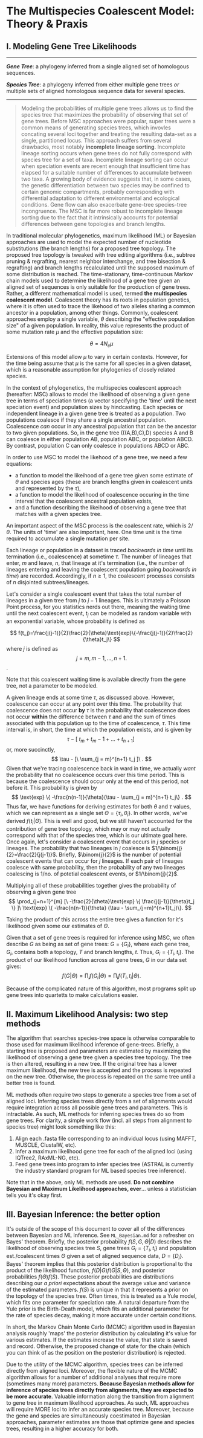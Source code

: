 # The Multispecies Coalescent Model: Theory & Praxis   
## I. Modeling Gene Tree Likelihoods

---
_**Gene Tree**_: a phylogeny inferred from a single aligned set of homologous sequences. 

_**Species Tree**_: a phylogeny inferred from either multiple gene trees _or_ multiple sets of aligned homologous sequence data for several species. 

---
>Modeling the probabilities of multiple gene trees allows us to find the species tree that maximizes the probability of observing that set of gene trees. Before MSC approaches were popular, super trees were a common means of generating species trees, which invovles concating several loci together and treating the resulting data-set as a single, partitioned locus. This approach suffers from several drawbacks, most notably **incomplete lineage sorting**. Incomplete lineage sorting occurs when gene trees do not fully correspond with species tree for a set of taxa. Incomplete lineage sorting can occur when speciation events are recent enough that insufficient time has elapsed for a suitable number of differences to accumulate between two taxa. A growing body of evidence suggests that, in some cases, the genetic differentiation between two species may be confined to certain genomic compartments, probably corresponding with differential adaptation to different environmental and ecological conditions. Gene flow can also exacerbate gene-tree species-tree incongruence. The MSC is far more robust to incomplete lineage sorting due to the fact that it intrinsically accounts for potential differences between gene topologies and branch lengths. 

In traditional molecular phylogenetics, maximum likelihood (ML) or Bayesian approaches are used to model the expected number of nucleotide substitutions (the branch lengths) for a proposed tree topology. The proposed tree topology is tweaked with tree editing algorithms (i.e., subtree pruning & regrafting, nearest neighbor interchange, and tree bisection & regrafting) and branch lengths recalculated until the supposed maximum of some distribution is reached. The time-stationary, time-continuous Markov chain models used to determine the likelihood of a gene tree given an aligned set of sequences is only suitable for the production of gene trees. Rather, a different mathematical model is used, termed **the multispecies coalescent model**. Coalescent theory has its roots in population genetics, where it is often used to trace the likehood of two alleles sharing a common ancestor in a population, among other things. Commonly, coalescent approaches employ a single variable, $\theta$ describing the "effective population size" of a given population. In reality, this value represents the product of some mutation rate $\mu$ and the effective population size:

$$
\theta = 4N_e\mu 
$$

Extensions of this model allow $\mu$ to vary in certain contexts. However, for the time being assume that $\mu$ is the same for all species in a given dataset, which is a reasonable assumption for phylogenies of closely related species. 

In the context of phylogenetics, the multispecies coalescent approach (hereafter: MSC) allows to model the likelihood of observing a given gene tree in terms of speciation times (a vector specifying the 'time' until the next speciation event) and population sizes by hindcasting. Each species or independent lineage in a given gene tree is treated as a population. Two populations coalesce if they share a single ancestral population. Coalescence _can_ occur in any ancestral population that can be the ancestor to two given populations. So, in the gene tree (((A,B),C),D) species A and B can coalesce in either population AB,  population ABC, or population ABCD. By contrast, population C can only coalesce in populations ABCD or ABC. 

In order to use MSC to model the likehood of a gene tree, we need a few equations:
* a function to model the likeihood of a gene tree given some estimate of $\theta$ and species ages (these are branch lengths given in coalescent units and represented by the $\tau$), 
* a function to model the likelihood of coalescence occuring in the time interval that the coalescent ancestral population exists, 
* and a function describing the likeihood of observing a gene tree that matches with a given species tree. 

An important aspect of the MSC process is the coalescent rate, which is $2/\theta$. The units of 'time' are also important, here. One time unit is the time required to accumulate a single mutation per site. 

Each lineage or population in a dataset is traced _backwards in time_ until its termination (i.e., coalescence) at sometime $\tau$. The number of lineages that enter, $m$ and leave, $n$, that lineage at it's termination (i.e., the number of lineages entering and leaving the coalescent population going _backwards in time_) are recorded. Accordingly, if $n \geq 1$, the coalescent processes consists of $n$ disjointed subtrees/lineages. 

Let's consider a single coalescent event that takes the total number of lineages in a given tree from $j$ to $j-1$ lineages. This is ultimately a Poisson Point process, for you statistics nerds out there, meaning the waiting time until the next coalescent event, $t_j$ can be modeled as random variable with an exponential variable, whose probability is defined as 

$$
f(t_j)=\frac{j(j-1)}{2}\frac{2}{\theta}\text{exp}\{-\frac{j(j-1)}{2}\frac{2}{\theta}t_j\}
$$
where $j$ is defined as 
$$
j=m, m-1,...,n+1. 
$$. 

Note that this coalescent waiting time is available directly from the gene tree, not a parameter to be modeled. 

A given lineage ends at some time $\tau$, as discussed above. However, coalescence can occur at any point over this time. The probability that coalescence does not occur **by** $\tau$ is the probability that coalescence does not occur **within** the difference between $\tau$ and and the sum of times associated with this population up to the time of coalescence, $\tau$. This time interval is, in short, the time at which the population exists, and is given by
$$
\tau -[\ t_m + t_m-1 + ... + t_{n+1}]\
$$
or, more succinctly, 
$$
\tau - [\ \sum_{j = m}^{n+1} t_j ]\ . 
$$
Given that we're tracing coalescence back in ward in time, we actually _want_ the probability that no coalescence occurs over this time period. This is because the coalescence should occur only at the end of this period, not before it. This probability is given by
$$
\text{exp} \{ -\frac{n(n-1)}{\theta}(\tau - \sum_{j = m}^{n+1} t_j\} . 
$$ 
Thus far, we have functions for deriving estimates for both $\theta$ and $\tau$ values, which we can represent as a single set $\Theta=\{\tau_i , \theta_i\}$. In other words, we've derived $f(t_i|\Theta)$. This is well and good, but we still haven't accounted for the contribution of gene tree topology, which may or may not actually correspond with that of the species tree, which is our ultimate goal here. Once again, let's consider a coalescent event that occurs in $j$ species or lineages. The probability that two lineages in $j$ coalesce is $1/\binom{j}{2}=\frac{2}{j(j-1)}$. Briefly, $\binom{j}{2}$ is the number of potential coalescent events that can occur for $j$ lineages. If each pair of lineages coalesce with same probability, then the probability of any two lineages coalescing is $1/\text{no. of potetial coalescent events}$, or $1/\binom{j}{2}$. 

Multiplying all of these probabilities together gives the probability of observing a given gene tree
$$
\prod_{j=n+1}^{m} [\ -\frac{2}{\theta}\text{exp} \{ \frac{j(j-1)}{\theta}t_j \} ]\ \text{exp} \{ -\frac{n(n-1)}{\theta} (\tau - \sum_{j=m}^{n+1}t_j)\}.
$$

Taking the product of this across the entire tree gives a function for it's likelihood given some our estimates of $\Theta$.

Given that a set of gene trees is required for inference using MSC, we often describe $G$ as being as set of gene trees: $G=\{G_i\}$, where each gene tree, $G_i$, contains both a topology, $T$ and branch lengths, $t$. Thus, $G_i=\{T_i,t_i\}$. The product of our likelihood function across all gene trees, $G$ in our data set gives: 
$$
f(G|\Theta)=\prod_{i} f(G_i|\Theta)= \prod_{i} f(T_i,t_i|\Theta).
$$

Because of the complicated nature of this algorithm, most programs split up gene trees into quartetts to make calculations easier. 

## II. Maximum Likelihood Analysis: two step methods 
The algorithm that searches species-tree space is otherwise comparable to those used for maximum likelihood inference of gene-trees. Briefly, a starting tree is proposed and parameters are estimated by maximizing the likelihood of observing a gene tree given a species tree topology. The tree is then altered, resulting in a new tree. If the original tree has a lower maximum likelihood, the new tree is accepted and the process is repeated on the new tree. Otherwise, the process is repeated on the same tree until a better tree is found. 

ML methods often require two steps to generate a species tree from a set of aligned loci. Inferring species trees directly from a set of alignments would require integration across all possible gene trees and parameters. This is intractable. As such, ML methods for inferring species trees do so from gene trees. For clarity, a simple work flow (incl. all steps from alignment to species tree) might look something like this:  
1. Align each .fasta file corresponding to an individual locus (using MAFFT, MUSCLE, ClustalW, etc). 
2. Infer a maximum likelihood gene tree for each of the aligned loci (using IQTree2, RAxML-NG, etc). 
3. Feed gene trees into program to infer species tree (ASTRAL is currently the industry standard program for ML based species tree inference).   

Note that in the above, only ML methods are used. **Do not combine Bayesian and Maximum Likelihood approaches, ever**... unless a statistician tells you it's okay first. 

## III. Bayesian Inference: the better option 
It's outside of the scope of this document to cover all of the differences between Bayesian and ML inference. See `ML_Bayesian.md` for a refresher on Bayes' theorem. Briefly, the posterior probability $f(S,G,\Theta|D)$ describes the likelihood of observing species tree $S$, gene trees $G_i=\{T_i, t_i\}$ and population est./coalescent times $\Theta$ given a set of aligned sequence data, $D=\{D_i\}$. Bayes' theorem implies that this posterior distribution is proportional to the product of the likelihood function, $f(D|G)f(G|S, \Theta)$, and posterior probabilities $f(\Theta)f(S)$. These posterior probabilities are distributions describing our _a priori_ expectations about the average value and variance of the estimated parameters. $f(S)$ is unique in that it represents a prior on the topology of the species tree. Often times, this is treated as a Yule model, which fits one parameter for speciation rate. A natural departure from the Yule prior is the Birth-Death model, which fits an additional parameter for the rate of species decay, making it more accurate under certain conditions. 

In short, the Markov Chain Monte Carlo (MCMC) algorithm used in Bayesian analysis roughly 'maps' the posterior distribution by calculating it's value for various estimates. If the estimates increase the value, that state is saved and record. Otherwise, the proposed change of state for the chain (which you can think of as the position on the posterior distribution) is rejected. 

Due to the utility of the MCMC algorithm, species trees can be inferred directly from aligned loci. Moreover, the flexible nature of the MCMC algorithm allows for a number of additional analyses that require more (sometimes many more) parameters. **Because Bayesian methods allow for inference of species trees directly from alignments, they are expected to be more accurate**. Valuable information along the transition from alignment to gene tree in maximum likelihood approaches. As such, ML approaches will require MORE loci to infer an accurate species tree. Moreover, because the gene and species are simultaneously coestimated in Bayesian approaches, parameter estimates are those that optimize gene and species trees, resulting in a higher accuracy for both. 